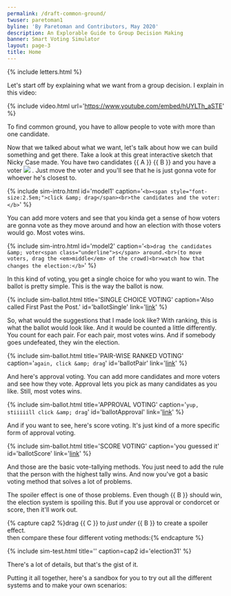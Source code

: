 ```yaml
---
permalink: /draft-common-ground/
twuser: paretoman1
byline: 'By Paretoman and Contributors, May 2020'
description: An Explorable Guide to Group Decision Making
banner: Smart Voting Simulator
layout: page-3
title: Home
---
```

{% include letters.html %}

Let's start off by explaining what we want from a group decision. I explain in this video:

{% include video.html url='https://www.youtube.com/embed/hUYLTh_aSTE' %}

To find common ground, you have to allow people to vote with more than one candidate.

Now that we talked about what we want, let's talk about how we can build something and get there. Take a look at this great interactive sketch that Nicky Case made. You have two candidates {{ A }} {{ B }} and you have a voter <img src="play/img/voter.png" /> . Just move the voter and you'll see that he is just gonna vote for whoever he's closest to.

{% include sim-intro.html id='model1' caption='`<b><span style="font-size:2.5em;">click &amp; drag</span><br>the candidates and the voter:</b>`' %}

You can add more voters and see that you kinda get a sense of how voters are gonna vote as they move around and how an election with those voters would go. Most votes wins.

{% include sim-intro.html id='model2' caption='`<b>drag the candidates &amp; voter<span class="underline">s</span> around.<br>(to move voters, drag the <em>middle</em> of the crowd)<br>watch how that changes the election:</b>`' %}

In this kind of voting, you get a single choice for who you want to win. The ballot is pretty simple. This is the way the ballot is now.

{% include sim-ballot.html title='SINGLE CHOICE VOTING' caption='Also called First Past the Post.' id='ballotSingle' link='[link](http://127.0.0.1:8000/sandbox/?v=2.5&m=H4sIAAAAAAAAA3VRQWrEMAz8i84-RLZkJzn3AT30FnLYdlMaCNllN0tZSvv2Sp4WCiUEIsmSxjPjD2qoH4aSA0sZw8DKlollkT3TcQzEPsKlDdy2Xifqm0BS_0o9B8o20YR_n82W3U672-l2O9zUS9kZeRlRghCDEStCrszYCLBYtOuSha42o-HYYeQ6EyMCYKKg0roQMw4LqhaVoUTzoalE2S0BUgJSAlICUjKkwczEYMYq8BKkcojWEofzGXF5Llfib2KAQ_JE6p78hRQolYJnAUXp6qHCMGUE0FPQ058XxBMqhGqp_BR2KYTmBgEiM1zPQMlaJTi5DIgMBhlWFzAo2C2xIj0fluW0Pd3PE_X0uNwuh2Xe7hTo-nZ6f5iuL5f5vM2n1bpft_U4vc7rdKTPbxSiHLmuAgAA)' %}

So, what would the suggestions that I made look like? With ranking, this is what the ballot would look like. And it would be counted a little differently. You count for each pair. For each pair, most votes wins. And if somebody goes undefeated, they win the election.

{% include sim-ballot.html title='PAIR-WISE RANKED VOTING' caption='`again, click &amp; drag`' id='ballotPair' link='[link](http://127.0.0.1:8000/sandbox/?v=2.5&m=H4sIAAAAAAAAA3VRQU7EMAz8i885xE7stD3zAsSt6mFhi6hYtSt2EUII3o6T0UpIqMrBsceezDhfFGkYR-uCsE5hZNXAHftNNHqtTFMgri2cUuAkNU80xECZhj6Q0sCBzDti-He8t-wi3S7S7yIc29NcFdVUkEIQZwRFsKaMXQBnj_5c8tA3UJzHi8KtRwQBNJKRaRsQQ7Eg65A5i_geYhPKdSVgSmBKYEpgSs40cmA0GkbBl2CVgziUK13tydVetZvldkk3KLe5_Jcyw2ku-BZIzH0rKhamjAB5CnmKfSm-UGFUwaJYl8KoRQSYNGzdwGLaLCQXYqAwKDCsukBBwWyBgsfD6bRdHz7PMw10f1hf5yMFurxsH3fz5eltOV-XbXXo5309zs_L6vD3L0JAR1KrAgAA)' %}

And here's approval voting. You can add more candidates and more voters and see how they vote. Approval lets you pick as many candidates as you like. Still, most votes wins.

{% include sim-ballot.html title='APPROVAL VOTING' caption='`yup, stiiiiill click &amp; drag`' id='ballotApproval' link='[link](http://127.0.0.1:8000/sandbox/?v=2.5&m=H4sIAAAAAAAAA3VRwUrFQAz8lz3vockm2bY3wU_wVnp4-ioWSlveeyoi-u1mdxAEKT1MssnOzkw_QxP6YcgWSfIYB1LySrxiKpWOYwxUVii3kdq29Cn0TQwSenJQhxjMV5r47_PlfDhpDyfd4YSa-jYVSaVltFBEAlCAVWXkAkgc_bnk0NUhO48fMtUdZgBoWNBpvcCGw4yuRecs7EE0VSiVTMCUwJTAlMCUnGnwNLFouAq-BKsU2UdS6MqOFHvFrvBv4YRDKoXUe_KXUuBUMv4LJEpXDxWBKQEgTyFPkZfiFyqMaq76FHEpjFoDgElD6gYW02qhiDNQGBQYos5QkHE3c2V6PC3Ldnv42KfQh7t9v2xvpyXEcH3Z3u-n69Nl3m_ztvrw-3U9T8_zOp3D1w9Qth21rgIAAA)' %}

And if you want to see, here's score voting. It's just kind of a more specific form of approval voting.

{% include sim-ballot.html title='SCORE VOTING' caption='you guessed it' id='ballotScore' link='[link](http://127.0.0.1:8000/sandbox/?v=2.5&m=H4sIAAAAAAAAA3VRQWrDQAz8y551sLSS1va5P2huxoc2cWkgxCFJKaW0b692h0KhGB9mtZJmZ8afqUvjNJVC3NtME-tA7B4n4Uw88DxT4jrCotRLLXMaO0qaRmZKFkDJY6Kjf18Ml81Ov9kZNjvctbe5KqqloIQiVoABvCnjEMAaGM_lgKE1JXjiUrjNiABAI4rK2oI4LguqHlWwSATRNaFcMwFTBlMGUwZTDqaJiTHoWAVfhlUmiZZWujqj1V61q_J7CMIp14O2Pf1LqXCqBf8FEnVol4bAjAGQZ5BnyMvwCw1GrTR9hrgMRr0DwKQjdQeLW7NQxTkoHAocURcoKNgt0pien06n9b77uCxpTI_79bokSrfX9f1hue2vx8v9uJ6j8_12Piwvx_NySF8_76woUaoCAAA)' %}

And those are the basic vote-tallying methods. You just need to add the rule that the person with the highest tally wins. And now you've got a basic voting method that solves a lot of problems.

The spoiler effect is one of those problems. Even though {{ B }} should win, the election system is spoiling this. But if you use approval or condorcet or score, then it'll work out.

{% capture cap2 %}drag {{ C }} to <em>just under</em> {{ B }} to create a spoiler effect.<br> then compare these four different voting methods:{% endcapture %}

{% include sim-test.html title='' caption=cap2 id='election31' %}

There's a lot of details, but that's the gist of it.

Putting it all together, here's a sandbox for you to try out all the different systems and to make your own scenarios:

